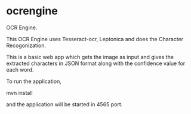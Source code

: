 ocrengine
=========

OCR Engine.

This OCR Engine uses Tesseract-ocr, Leptonica and does the Character Recogonization.

This is a basic web app which gets the image as input and gives the extracted characters in JSON format along with the confidence value for each word.


To run the application,

mvn install

and the application will be started in 4565 port.
